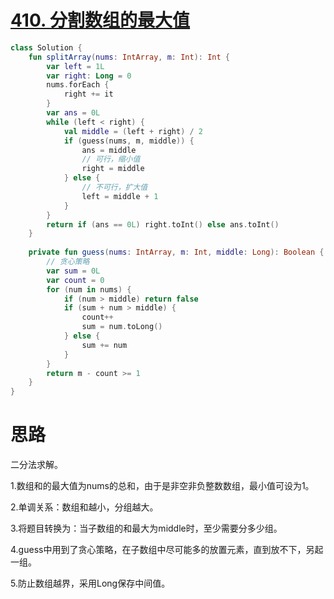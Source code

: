 # [410. 分割数组的最大值](https://leetcode-cn.com/problems/split-array-largest-sum/)

```kotlin
class Solution {
    fun splitArray(nums: IntArray, m: Int): Int {
        var left = 1L
        var right: Long = 0
        nums.forEach {
            right += it
        }
        var ans = 0L
        while (left < right) {
            val middle = (left + right) / 2
            if (guess(nums, m, middle)) {
                ans = middle
                // 可行，缩小值
                right = middle
            } else {
                // 不可行，扩大值
                left = middle + 1
            }
        }
        return if (ans == 0L) right.toInt() else ans.toInt()
    }
    
    private fun guess(nums: IntArray, m: Int, middle: Long): Boolean {
        // 贪心策略
        var sum = 0L
        var count = 0
        for (num in nums) {
            if (num > middle) return false
            if (sum + num > middle) {
                count++
                sum = num.toLong()
            } else {
                sum += num
            }
        }
        return m - count >= 1
    }
}
```

# 思路

二分法求解。

1.数组和的最大值为nums的总和，由于是非空非负整数数组，最小值可设为1。

2.单调关系：数组和越小，分组越大。

3.将题目转换为：当子数组的和最大为middle时，至少需要分多少组。

4.guess中用到了贪心策略，在子数组中尽可能多的放置元素，直到放不下，另起一组。

5.防止数组越界，采用Long保存中间值。